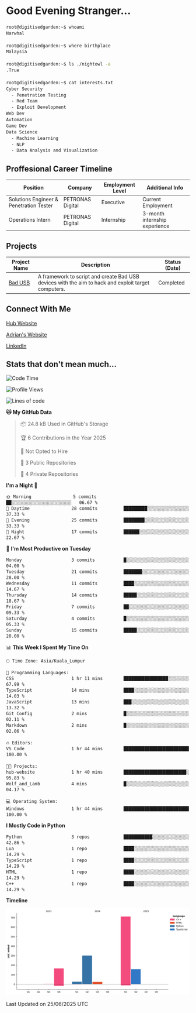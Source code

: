 # Good Evening Stranger...

```bash
root@digitisedgarden:~$ whoami
Narwhal

root@digitisedgarden:~$ where birthplace
Malaysia

root@digitisedgarden:~$ ls ./nightowl -a
.True

root@digitisedgarden:~$ cat interests.txt
Cyber Security
  - Penetration Testing
  - Red Team
  - Exploit Development
Web Dev
Automation
Game Dev
Data Science
  - Machine Learning
  - NLP
  - Data Analysis and Visualization
```

## Proffesional Career Timeline

|Position|Company|Employment Level|Additional Info|
|-------------|---------------------------------------------------------------|----|-----|
|Solutions Engineer & Penetration Tester | PETRONAS Digital |Executive| Current Employment |
|Operations Intern | PETRONAS Digital |Internship|3-month internship experience|

## Projects

| Project Name | Description | Status (Date) |
|--------------|-------------|---------------|
|[Bad USB](https://basusb,digitisedgarden.com)|A framework to script and create Bad USB devices with the aim to hack and exploit target computers.|Completed|

## Connect With Me

[Hub Website](https://digitisedgarden.com)

[Adrian's Website](https://adrian.digitisedgarden.com)

[LinkedIn](https://linkedin.com/in/amiradrian)

## Stats that don't mean much...

<!--START_SECTION:waka-->
![Code Time](http://img.shields.io/badge/Code%20Time-377%20hrs%2028%20mins-blue)

![Profile Views](http://img.shields.io/badge/Profile%20Views-25-blue)

![Lines of code](https://img.shields.io/badge/From%20Hello%20World%20I%27ve%20Written-1.4%20thousand%20lines%20of%20code-blue)

**🐱 My GitHub Data** 

> 📦 24.8 kB Used in GitHub's Storage 
 > 
> 🏆 6 Contributions in the Year 2025
 > 
> 🚫 Not Opted to Hire
 > 
> 📜 3 Public Repositories 
 > 
> 🔑 4 Private Repositories 
 > 
**I'm a Night 🦉** 

```text
🌞 Morning                5 commits           ██░░░░░░░░░░░░░░░░░░░░░░░   06.67 % 
🌆 Daytime                28 commits          █████████░░░░░░░░░░░░░░░░   37.33 % 
🌃 Evening                25 commits          ████████░░░░░░░░░░░░░░░░░   33.33 % 
🌙 Night                  17 commits          ██████░░░░░░░░░░░░░░░░░░░   22.67 % 
```
📅 **I'm Most Productive on Tuesday** 

```text
Monday                   3 commits           █░░░░░░░░░░░░░░░░░░░░░░░░   04.00 % 
Tuesday                  21 commits          ███████░░░░░░░░░░░░░░░░░░   28.00 % 
Wednesday                11 commits          ████░░░░░░░░░░░░░░░░░░░░░   14.67 % 
Thursday                 14 commits          █████░░░░░░░░░░░░░░░░░░░░   18.67 % 
Friday                   7 commits           ██░░░░░░░░░░░░░░░░░░░░░░░   09.33 % 
Saturday                 4 commits           █░░░░░░░░░░░░░░░░░░░░░░░░   05.33 % 
Sunday                   15 commits          █████░░░░░░░░░░░░░░░░░░░░   20.00 % 
```


📊 **This Week I Spent My Time On** 

```text
🕑︎ Time Zone: Asia/Kuala_Lumpur

💬 Programming Languages: 
CSS                      1 hr 11 mins        █████████████████░░░░░░░░   67.99 % 
TypeScript               14 mins             ████░░░░░░░░░░░░░░░░░░░░░   14.03 % 
JavaScript               13 mins             ███░░░░░░░░░░░░░░░░░░░░░░   13.32 % 
Git Config               2 mins              █░░░░░░░░░░░░░░░░░░░░░░░░   02.11 % 
Markdown                 2 mins              █░░░░░░░░░░░░░░░░░░░░░░░░   02.06 % 

🔥 Editors: 
VS Code                  1 hr 44 mins        █████████████████████████   100.00 % 

🐱‍💻 Projects: 
hub-website              1 hr 40 mins        ████████████████████████░   95.83 % 
Wolf_and_Lamb            4 mins              █░░░░░░░░░░░░░░░░░░░░░░░░   04.17 % 

💻 Operating System: 
Windows                  1 hr 44 mins        █████████████████████████   100.00 % 
```

**I Mostly Code in Python** 

```text
Python                   3 repos             ███████████░░░░░░░░░░░░░░   42.86 % 
Lua                      1 repo              ████░░░░░░░░░░░░░░░░░░░░░   14.29 % 
TypeScript               1 repo              ████░░░░░░░░░░░░░░░░░░░░░   14.29 % 
HTML                     1 repo              ████░░░░░░░░░░░░░░░░░░░░░   14.29 % 
C++                      1 repo              ████░░░░░░░░░░░░░░░░░░░░░   14.29 % 
```



**Timeline**

![Lines of Code chart](https://raw.githubusercontent.com/0xnarwhal/0xnarwhal/main/assets/bar_graph.png)


 Last Updated on 25/06/2025 UTC
<!--END_SECTION:waka-->

